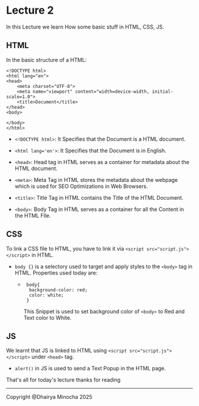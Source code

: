# Lecture 2
In this Lecture we learn How some basic stuff in HTML, CSS, JS.

## HTML
In the basic structure of a HTML:

```
<!DOCTYPE html>
<html lang="en">
<head>
    <meta charset="UTF-8">
    <meta name="viewport" content="width=device-width, initial-scale=1.0">
    <title>Document</title>
</head>
<body>
    
</body>
</html>
```

- `<!DOCTYPE html>`: It Specifies that the Document is a HTML document.

- `<html lang='en'>`: It Specifies that the Document is in English.
- `<head>`: Head tag in HTML serves as a container for metadata about the HTML document. 
- `<meta>`: Meta Tag in HTML stores the metadata about the webpage which is used for SEO Optimizations in Web Browsers.
- `<title>`: Title Tag in HTML contains the Title of the HTML Document.
- `<body>`: Body Tag in HTML serves as a container for all the Content in the HTML FIle.

## CSS
 To link a CSS file to HTML, you have to link it via `<script src="script.js"></script>` in HTML. 

 - `body {}` is a selectory used to target and apply styles to the `<body>` tag in HTML. Properties used today are:
     - ``` 
        body{
         background-color: red;
         color: white;
        } 
        ``` 
        This Snippet is used to set background color of `<body>` to Red and Text color to White.
 
## JS
 
We learnt that JS is linked to HTML using `<script src="script.js"></script>` under `<head>` tag.

- `alert()` in JS is used to send a Text Popup in the HTML page. 




That's all for today's lecture thanks for reading

---
Copyright @Dhairya Minocha 2025